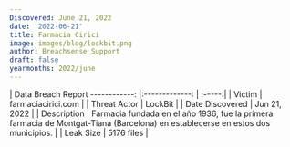 ```yaml
---
Discovered: June 21, 2022
date: '2022-06-21'
title: Farmacia Cirici
image: images/blog/lockbit.png
author: Breachsense Support
draft: false
yearmonths: 2022/june
---
```



| Data Breach Report
------------:     |:-------------:    | :-----:|
| Victim      | farmaciacirici.com      | 
| Threat Actor      | LockBit      | 
| Date Discovered      | Jun 21, 2022      | 
| Description      | Farmacia fundada en el año 1936, fue la primera farmacia de Montgat-Tiana (Barcelona) en establecerse en estos dos municipios.      | 
| Leak Size      | 5176 files      | 

